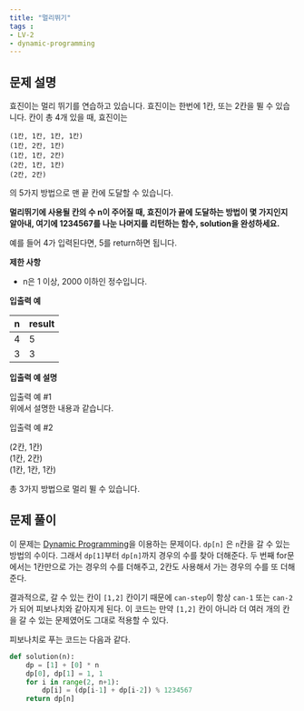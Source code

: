 ```yaml
---
title: "멀리뛰기"
tags : 
- LV-2 
- dynamic-programming 
---
```

## 문제 설명

효진이는 멀리 뛰기를 연습하고 있습니다. 효진이는 한번에 1칸, 또는 2칸을 뛸 수 있습니다. 칸이 총 4개 있을 때, 효진이는

```
(1칸, 1칸, 1칸, 1칸)  
(1칸, 2칸, 1칸)  
(1칸, 1칸, 2칸)  
(2칸, 1칸, 1칸)  
(2칸, 2칸)  
```

의 5가지 방법으로 맨 끝 칸에 도달할 수 있습니다. 

**멀리뛰기에 사용될 칸의 수 n이 주어질 때, 효진이가 끝에 도달하는 방법이 몇 가지인지 알아내, 여기에 1234567를 나눈 나머지를 리턴하는 함수, solution을 완성하세요.** 

예를 들어 4가 입력된다면, 5를 return하면 됩니다.

**제한 사항**

-   n은 1 이상, 2000 이하인 정수입니다.

**입출력 예**

| n   | result |
| --- | ------ |
| 4   | 5      |
| 3   | 3      |

**입출력 예 설명**

입출력 예 #1  
위에서 설명한 내용과 같습니다.

입출력 예 #2

(2칸, 1칸)  
(1칸, 2칸)  
(1칸, 1칸, 1칸)  

총 3가지 방법으로 멀리 뛸 수 있습니다.

## 문제 풀이

이 문제는 [Dynamic Programming](notes/Dynamic%20Programming.md)을 이용하는 문제이다. `dp[n]` 은 `n`칸을 갈 수 있는 방법의 수이다. 그래서 `dp[1]`부터 `dp[n]`까지 경우의 수를 찾아 더해준다. 두 번째 for문에서는 1칸만으로 가는 경우의 수를 더해주고, 2칸도 사용해서 가는 경우의 수를 또 더해준다. 

결과적으로, 갈 수 있는 칸이 `[1,2]` 칸이기 때문에 `can-step`이 항상 `can-1` 또는 `can-2`가 되어 피보나치와 같아지게 된다. 이 코드는 만약 `[1,2]` 칸이 아니라 더 여러 개의 칸을 갈 수 있는 문제였어도 그대로 적용할 수 있다. 

피보나치로 푸는 코드는 다음과 같다.

```python
def solution(n):
    dp = [1] + [0] * n
    dp[0], dp[1] = 1, 1
    for i in range(2, n+1):
        dp[i] = (dp[i-1] + dp[i-2]) % 1234567
    return dp[n]
```
